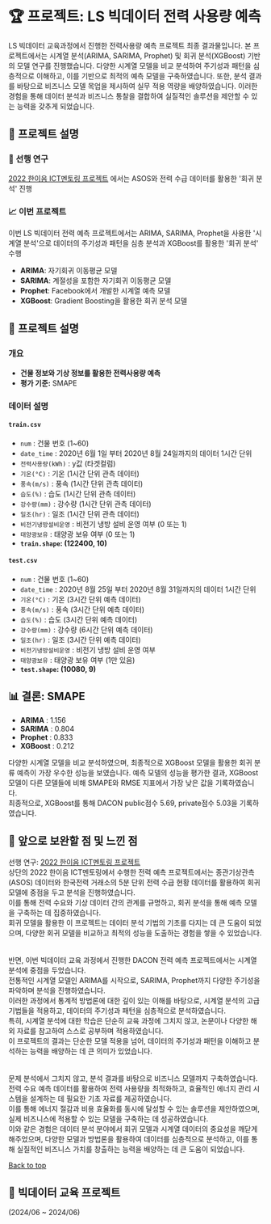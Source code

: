 <a name="top"></a>
# 🏆 프로젝트: LS 빅데이터 전력 사용량 예측

LS 빅데이터 교육과정에서 진행한 전력사용량 예측 프로젝트 최종 결과물입니다. 본 프로젝트에서는 시계열 분석(ARIMA, SARIMA, Prophet) 및 회귀 분석(XGBoost) 기반의 모델 연구를 진행했습니다. 다양한 시계열 모델을 비교 분석하여 주기성과 패턴을 심층적으로 이해하고, 이를 기반으로 최적의 예측 모델을 구축하였습니다. 또한, 분석 결과를 바탕으로 비즈니스 모델 목업을 제시하여 실무 적용 역량을 배양하였습니다. 이러한 경험을 통해 데이터 분석과 비즈니스 통찰을 결합하여 실질적인 솔루션을 제안할 수 있는 능력을 갖추게 되었습니다.

## 📝 프로젝트 설명

### 📅 선행 연구
[2022 한이음 ICT멘토링 프로젝트](https://github.com/helloju817/HANIUM_ICT_Predict-Power-Consumption) 에서는 ASOS와 전력 수급 데이터를 활용한 '회귀 분석' 진행

### 📈 이번 프로젝트
이번 LS 빅데이터 전력 예측 프로젝트에서는 ARIMA, SARIMA, Prophet을 사용한 '시계열 분석'으로 데이터의 주기성과 패턴을 심층 분석과 XGBoost를 활용한 '회귀 분석' 수행
- **ARIMA**: 자기회귀 이동평균 모델
- **SARIMA**: 계절성을 포함한 자기회귀 이동평균 모델
- **Prophet**: Facebook에서 개발한 시계열 예측 모델
- **XGBoost**: Gradient Boosting을 활용한 회귀 분석 모델  
## 📌 프로젝트 설명

### 개요
- **건물 정보와 기상 정보를 활용한 전력사용량 예측**
- **평가 기준:** SMAPE

### 데이터 설명
#### `train.csv`
- `num` : 건물 번호 (1~60)  
- `date_time` : 2020년 6월 1일 부터 2020년 8월 24일까지의 데이터 1시간 단위  
- `전력사용량(kWh)` : y값 (타겟컬럼)  
- `기온(°C)` : 기온 (1시간 단위 관측 데이터)  
- `풍속(m/s)` : 풍속 (1시간 단위 관측 데이터)  
- `습도(%)` : 습도 (1시간 단위 관측 데이터)  
- `강수량(mm)` : 강수량 (1시간 단위 관측 데이터)  
- `일조(hr)` : 일조 (1시간 단위 관측 데이터)  
- `비전기냉방설비운영` : 비전기 냉방 설비 운영 여부 (0 또는 1)  
- `태양광보유` : 태양광 보유 여부 (0 또는 1)  
- **`train.shape`: (122400, 10)**  

#### `test.csv`
- `num` : 건물 번호 (1~60)  
- `date_time` : 2020년 8월 25일 부터 2020년 8월 31일까지의 데이터 1시간 단위  
- `기온(°C)` : 기온 (3시간 단위 예측 데이터)  
- `풍속(m/s)` : 풍속 (3시간 단위 예측 데이터)  
- `습도(%)` : 습도 (3시간 단위 예측 데이터)  
- `강수량(mm)` : 강수량 (6시간 단위 예측 데이터)  
- `일조(hr)` : 일조 (3시간 단위 예측 데이터)  
- `비전기냉방설비운영` : 비전기 냉방 설비 운영 여부  
- `태양광보유` : 태양광 보유 여부 (1만 있음)  
- **`test.shape`: (10080, 9)**  

## 📊 결론: SMAPE
- **ARIMA** : 1.156  
- **SARIMA** : 0.804  
- **Prophet** : 0.833  
- **XGBoost** : 0.212  

다양한 시계열 모델을 비교 분석하였으며, 최종적으로 XGBoost 모델을 활용한 회귀 분류 예측이 가장 우수한 성능을 보였습니다. 예측 모델의 성능을 평가한 결과, XGBoost 모델이 다른 모델들에 비해 SMAPE와 RMSE 지표에서 가장 낮은 값을 기록하였습니다.   
최종적으로, XGBoost를 통해 DACON public점수 5.69, private점수 5.03을 기록하였습니다.  

## 🚀 앞으로 보완할 점 및 느낀 점
선행 연구: [2022 한이음 ICT멘토링 프로젝트](https://github.com/helloju817/HANIUM_ICT_Predict-Power-Consumption)  
상단의 2022 한이음 ICT멘토링에서 수행한 전력 예측 프로젝트에서는 종관기상관측(ASOS) 데이터와 한국전력 거래소의 5분 단위 전력 수급 현황 데이터를 활용하여 회귀 모델에 중점을 두고 분석을 진행하였습니다.  
이를 통해 전력 수요와 기상 데이터 간의 관계를 규명하고, 회귀 분석을 통해 예측 모델을 구축하는 데 집중하였습니다.  
회귀 모델을 활용한 이 프로젝트는 데이터 분석 기법의 기초를 다지는 데 큰 도움이 되었으며, 다양한 회귀 모델을 비교하고 최적의 성능을 도출하는 경험을 쌓을 수 있었습니다.  
<br>  
반면, 이번 빅데이터 교육 과정에서 진행한 DACON 전력 예측 프로젝트에서는 시계열 분석에 중점을 두었습니다.  
전통적인 시계열 모델인 ARIMA를 시작으로, SARIMA, Prophet까지 다양한 주기성을 파악하며 분석을 진행하였습니다.  
이러한 과정에서 통계적 방법론에 대한 깊이 있는 이해를 바탕으로, 시계열 분석의 고급 기법들을 적용하고, 데이터의 주기성과 패턴을 심층적으로 분석하였습니다.  
특히, 시계열 분석에 대한 학습은 단순히 교육 과정에 그치지 않고, 논문이나 다양한 해외 자료를 참고하여 스스로 공부하며 적용하였습니다.  
이 프로젝트의 결과는 단순한 모델 적용을 넘어, 데이터의 주기성과 패턴을 이해하고 분석하는 능력을 배양하는 데 큰 의미가 있었습니다.  
<br>  
문제 분석에서 그치지 않고, 분석 결과를 바탕으로 비즈니스 모델까지 구축하였습니다.  
전력 수요 예측 데이터를 활용하여 전력 사용량을 최적화하고, 효율적인 에너지 관리 시스템을 설계하는 데 필요한 기초 자료를 제공하였습니다.  
이를 통해 에너지 절감과 비용 효율화를 동시에 달성할 수 있는 솔루션을 제안하였으며, 실제 비즈니스에 적용할 수 있는 모델을 구축하는 데 성공하였습니다.  
이와 같은 경험은 데이터 분석 분야에서 회귀 모델과 시계열 데이터의 중요성을 깨닫게 해주었으며, 다양한 모델과 방법론을 활용하여 데이터를 심층적으로 분석하고, 이를 통해 실질적인 비즈니스 가치를 창출하는 능력을 배양하는 데 큰 도움이 되었습니다.  

[Back to top](#top)

## 📅 빅데이터 교육 프로젝트
(2024/06 ~ 2024/06)


